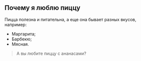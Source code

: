 ## Почему я люблю пиццу
Пицца полезна и питательна, а еще она бывает разных вкусов, например:
* Маргарита;
* Барбекю;
* Мясная.

> А вы любите пиццу с ананасами?
